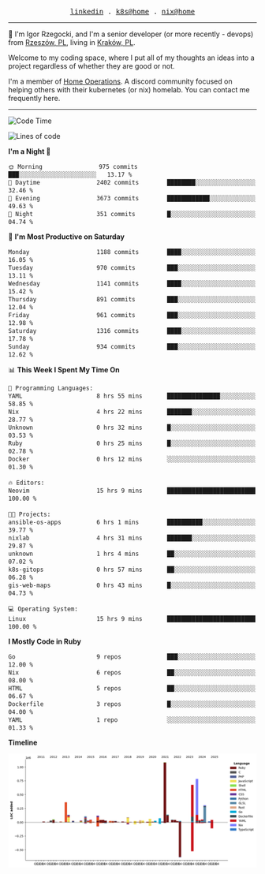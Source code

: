 <p align="center">
  <samp>
    <a href="https://www.linkedin.com/in/ajgon">linkedin</a> .
    <a href="https://github.com/deedee-ops/k8s-gitops">k8s@home</a> .
    <a href="https://github.com/deedee-ops/nixlab">nix@home</a>
  </samp>
</p>

----------------------------------------------------------------

:wave: I'm Igor Rzegocki, and I'm a senior developer (or more recently - devops) from [Rzeszów, PL](https://en.wikipedia.org/wiki/Rzesz%C3%B3w), living in [Kraków, PL](https://en.wikipedia.org/wiki/Krak%C3%B3w).

Welcome to my coding space, where I put all of my thoughts an ideas into a project regardless of whether they are good or not.

I'm a member of [Home Operations](https://discord.gg/home-operations). A discord community focused on helping others with their kubernetes (or nix) homelab. You can contact me frequently here.

----------------------------------------------------------------

<!--START_SECTION:waka-->
![Code Time](http://img.shields.io/badge/Code%20Time-688%20hrs%2015%20mins-blue)

![Lines of code](https://img.shields.io/badge/From%20Hello%20World%20I%27ve%20Written-4.7%20million%20lines%20of%20code-blue)

**I'm a Night 🦉** 

```text
🌞 Morning                975 commits         ███░░░░░░░░░░░░░░░░░░░░░░   13.17 % 
🌆 Daytime                2402 commits        ████████░░░░░░░░░░░░░░░░░   32.46 % 
🌃 Evening                3673 commits        ████████████░░░░░░░░░░░░░   49.63 % 
🌙 Night                  351 commits         █░░░░░░░░░░░░░░░░░░░░░░░░   04.74 % 
```
📅 **I'm Most Productive on Saturday** 

```text
Monday                   1188 commits        ████░░░░░░░░░░░░░░░░░░░░░   16.05 % 
Tuesday                  970 commits         ███░░░░░░░░░░░░░░░░░░░░░░   13.11 % 
Wednesday                1141 commits        ████░░░░░░░░░░░░░░░░░░░░░   15.42 % 
Thursday                 891 commits         ███░░░░░░░░░░░░░░░░░░░░░░   12.04 % 
Friday                   961 commits         ███░░░░░░░░░░░░░░░░░░░░░░   12.98 % 
Saturday                 1316 commits        ████░░░░░░░░░░░░░░░░░░░░░   17.78 % 
Sunday                   934 commits         ███░░░░░░░░░░░░░░░░░░░░░░   12.62 % 
```


📊 **This Week I Spent My Time On** 

```text
💬 Programming Languages: 
YAML                     8 hrs 55 mins       ███████████████░░░░░░░░░░   58.85 % 
Nix                      4 hrs 22 mins       ███████░░░░░░░░░░░░░░░░░░   28.77 % 
Unknown                  0 hrs 32 mins       █░░░░░░░░░░░░░░░░░░░░░░░░   03.53 % 
Ruby                     0 hrs 25 mins       █░░░░░░░░░░░░░░░░░░░░░░░░   02.78 % 
Docker                   0 hrs 12 mins       ░░░░░░░░░░░░░░░░░░░░░░░░░   01.30 % 

🔥 Editors: 
Neovim                   15 hrs 9 mins       █████████████████████████   100.00 % 

🐱‍💻 Projects: 
ansible-os-apps          6 hrs 1 mins        ██████████░░░░░░░░░░░░░░░   39.77 % 
nixlab                   4 hrs 31 mins       ███████░░░░░░░░░░░░░░░░░░   29.87 % 
unknown                  1 hrs 4 mins        ██░░░░░░░░░░░░░░░░░░░░░░░   07.02 % 
k8s-gitops               0 hrs 57 mins       ██░░░░░░░░░░░░░░░░░░░░░░░   06.28 % 
gis-web-maps             0 hrs 43 mins       █░░░░░░░░░░░░░░░░░░░░░░░░   04.73 % 

💻 Operating System: 
Linux                    15 hrs 9 mins       █████████████████████████   100.00 % 
```

**I Mostly Code in Ruby** 

```text
Go                       9 repos             ███░░░░░░░░░░░░░░░░░░░░░░   12.00 % 
Nix                      6 repos             ██░░░░░░░░░░░░░░░░░░░░░░░   08.00 % 
HTML                     5 repos             ██░░░░░░░░░░░░░░░░░░░░░░░   06.67 % 
Dockerfile               3 repos             █░░░░░░░░░░░░░░░░░░░░░░░░   04.00 % 
YAML                     1 repo              ░░░░░░░░░░░░░░░░░░░░░░░░░   01.33 % 
```



**Timeline**

![Lines of Code chart](https://raw.githubusercontent.com/ajgon/ajgon/master/assets/bar_graph.png)


<!--END_SECTION:waka-->
